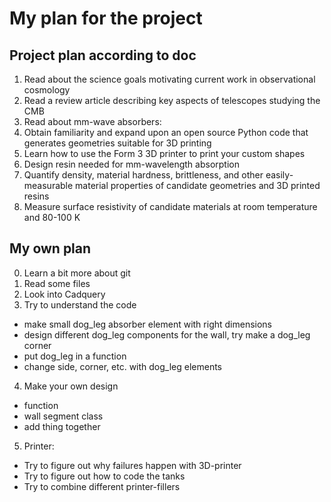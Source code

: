 # My plan for the project

## Project plan according to doc
1. Read about the science goals motivating current work in observational cosmology
2. Read a review article describing key aspects of telescopes studying the CMB
3. Read about mm-wave absorbers: 
4. Obtain familiarity and expand upon an open source Python code that generates geometries suitable for 3D printing
5. Learn how to use the Form 3 3D printer to print your custom shapes
6. Design resin needed for mm-wavelength absorption
7. Quantify density, material hardness, brittleness, and other easily-measurable material properties of candidate geometries and 3D printed resins
8. Measure surface resistivity of candidate materials at room temperature and 80-100 K 

## My own plan
0. Learn a bit more about git
1. Read some files
2. Look into Cadquery
3. Try to understand the code
* make small dog_leg absorber element with right dimensions
* design different dog_leg components for the wall, try make a dog_leg corner
* put dog_leg in a function
* change side, corner, etc. with dog_leg elements
4. Make your own design
* function
* wall segment class
* add thing together
5. Printer:
* Try to figure out why failures happen with 3D-printer
* Try to figure out how to code the tanks
* Try to combine different printer-fillers
